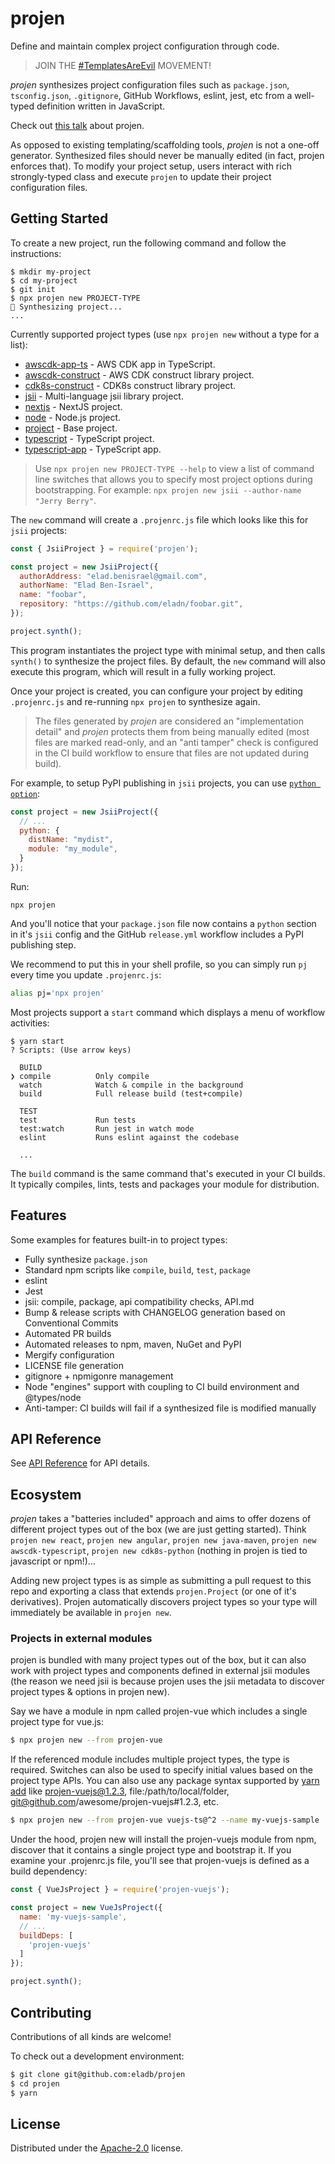 # projen

Define and maintain complex project configuration through code.

> JOIN THE [#TemplatesAreEvil] MOVEMENT!

[#TemplatesAreEvil]: https://twitter.com/search?q=%23TemplatesAreEvil

*projen* synthesizes project configuration files such as `package.json`,
`tsconfig.json`, `.gitignore`, GitHub Workflows, eslint, jest, etc from a
well-typed definition written in JavaScript.

Check out [this talk](https://youtu.be/SOWMPzXtTCw) about projen.

As opposed to existing templating/scaffolding tools, *projen* is not a one-off
generator. Synthesized files should never be manually edited (in fact, projen
enforces that). To modify your project setup, users interact with rich
strongly-typed class and execute `projen` to update their project configuration
files.

## Getting Started

To create a new project, run the following command and follow the instructions:

```console
$ mkdir my-project
$ cd my-project
$ git init
$ npx projen new PROJECT-TYPE
🤖 Synthesizing project...
...
```

Currently supported project types (use `npx projen new` without a type for a
list):

<!-- <macro exec="node ./scripts/readme-projects.js"> -->
* [awscdk-app-ts](https://github.com/eladb/projen/blob/master/API.md#projen-awscdktypescriptapp) - AWS CDK app in TypeScript.
* [awscdk-construct](https://github.com/eladb/projen/blob/master/API.md#projen-awscdkconstructlibrary) - AWS CDK construct library project.
* [cdk8s-construct](https://github.com/eladb/projen/blob/master/API.md#projen-constructlibrarycdk8s) - CDK8s construct library project.
* [jsii](https://github.com/eladb/projen/blob/master/API.md#projen-jsiiproject) - Multi-language jsii library project.
* [nextjs](https://github.com/eladb/projen/blob/master/API.md#projen-nextjsproject) - NextJS project.
* [node](https://github.com/eladb/projen/blob/master/API.md#projen-nodeproject) - Node.js project.
* [project](https://github.com/eladb/projen/blob/master/API.md#projen-project) - Base project.
* [typescript](https://github.com/eladb/projen/blob/master/API.md#projen-typescriptproject) - TypeScript project.
* [typescript-app](https://github.com/eladb/projen/blob/master/API.md#projen-typescriptappproject) - TypeScript app.
<!-- </macro> -->

> Use `npx projen new PROJECT-TYPE --help` to view a list of command line
> switches that allows you to specify most project options during bootstrapping.
> For example: `npx projen new jsii --author-name "Jerry Berry"`.

The `new` command will create a `.projenrc.js` file which looks like this for
`jsii` projects:

```js
const { JsiiProject } = require('projen');

const project = new JsiiProject({
  authorAddress: "elad.benisrael@gmail.com",
  authorName: "Elad Ben-Israel",
  name: "foobar",
  repository: "https://github.com/eladn/foobar.git",
});

project.synth();
```

This program instantiates the project type with minimal setup, and then calls
`synth()` to synthesize the project files. By default, the `new` command will
also execute this program, which will result in a fully working project.

Once your project is created, you can configure your project by editing
`.projenrc.js` and re-running `npx projen` to synthesize again.

> The files generated by _projen_ are considered an "implementation detail" and
> _projen_ protects them from being manually edited (most files are marked
> read-only, and an "anti tamper" check is configured in the CI build workflow
> to ensure that files are not updated during build).

For example, to setup PyPI publishing in `jsii` projects, you can use
[`python option`](https://github.com/eladb/projen/blob/master/API.md#projen-jsiipythontarget):

```js
const project = new JsiiProject({
  // ...
  python: {
    distName: "mydist",
    module: "my_module",
  }
});
```

Run:

```shell
npx projen
```

And you'll notice that your `package.json` file now contains a `python` section in
it's `jsii` config and the GitHub `release.yml` workflow includes a PyPI
publishing step.

We recommend to put this in your shell profile, so you can simply run `pj` every
time you update `.projenrc.js`:

```bash
alias pj='npx projen'
```

Most projects support a `start` command which displays a menu of workflow
activities:

```shell
$ yarn start
? Scripts: (Use arrow keys)

  BUILD
❯ compile          Only compile
  watch            Watch & compile in the background
  build            Full release build (test+compile)

  TEST
  test             Run tests
  test:watch       Run jest in watch mode
  eslint           Runs eslint against the codebase

  ...
```

The `build` command is the same command that's executed in your CI builds. It
typically compiles, lints, tests and packages your module for distribution.

## Features

Some examples for features built-in to project types:

* Fully synthesize `package.json`
* Standard npm scripts like `compile`, `build`, `test`, `package`
* eslint
* Jest
* jsii: compile, package, api compatibility checks, API.md
* Bump & release scripts with CHANGELOG generation based on Conventional Commits
* Automated PR builds
* Automated releases to npm, maven, NuGet and PyPI
* Mergify configuration
* LICENSE file generation
* gitignore + npmigonre management
* Node "engines" support with coupling to CI build environment and @types/node
* Anti-tamper: CI builds will fail if a synthesized file is modified manually

## API Reference

See [API Reference](./API.md) for API details.

## Ecosystem

_projen_ takes a "batteries included" approach and aims to offer dozens of different project types out of
the box (we are just getting started). Think `projen new react`, `projen new angular`, `projen new java-maven`,
`projen new awscdk-typescript`, `projen new cdk8s-python` (nothing in projen is tied to javascript or npm!)...

Adding new project types is as simple as submitting a pull request to this repo and exporting a class that
extends `projen.Project` (or one of it's derivatives). Projen automatically discovers project types so your
type will immediately be available in `projen new`.

### Projects in external modules
projen is bundled with many project types out of the box, but it can also work with project types and components defined in external jsii modules (the reason we need jsii is because projen uses the jsii metadata to discover project types & options in projen new).

Say we have a module in npm called projen-vue which includes a single project type for vue.js:

```bash
$ npx projen new --from projen-vue
```

If the referenced module includes multiple project types, the type is required. Switches can also be used to specify initial values based on the project type APIs. You can also use any package syntax supported by [yarn add](https://classic.yarnpkg.com/en/docs/cli/add#toc-adding-dependencies) like projen-vuejs@1.2.3, file:/path/to/local/folder, git@github.com/awesome/projen-vuejs#1.2.3, etc.

```bash
$ npx projen new --from projen-vue vuejs-ts@^2 --name my-vuejs-sample
```

Under the hood, projen new will install the projen-vuejs module from npm, discover that it contains a single project type and bootstrap it. If you examine your .projenrc.js file, you'll see that projen-vuejs is defined as a build dependency:

```javascript
const { VueJsProject } = require('projen-vuejs');

const project = new VueJsProject({
  name: 'my-vuejs-sample',
  // ...
  buildDeps: [
    'projen-vuejs'
  ]
});

project.synth();
```

## Contributing

Contributions of all kinds are welcome!

To check out a development environment:

```bash
$ git clone git@github.com:eladb/projen
$ cd projen
$ yarn
```

## License

Distributed under the [Apache-2.0](./LICENSE) license.
